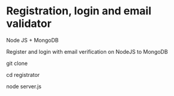 # Registration, login and email validator

 Node JS + MongoDB

 Register and login with email verification on NodeJS to MongoDB

 git clone

 cd registrator

 node server.js